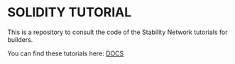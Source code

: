 # SOLIDITY TUTORIAL

This is a repository to consult the code of the Stability Network tutorials for builders.

You can find these tutorials here: [DOCS](https://docs.stble.io/category/developers)
